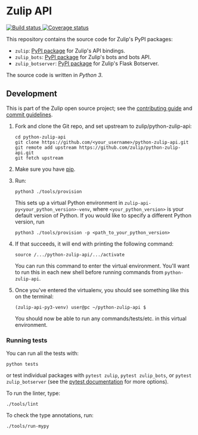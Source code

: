 # Zulip API

[
![Build status](https://github.com/zulip/python-zulip-api/workflows/build/badge.svg)
](
https://github.com/zulip/python-zulip-api/actions?query=branch%3Amain+workflow%3Abuild)
[
![Coverage status](https://img.shields.io/codecov/c/github/zulip/python-zulip-api)
](
https://codecov.io/gh/zulip/python-zulip-api)

This repository contains the source code for Zulip's PyPI packages:

* `zulip`: [PyPI package](https://pypi.python.org/pypi/zulip/)
  for Zulip's API bindings.
* `zulip_bots`: [PyPI package](https://pypi.python.org/pypi/zulip-bots)
  for Zulip's bots and bots API.
* `zulip_botserver`: [PyPI package](https://pypi.python.org/pypi/zulip-botserver)
  for Zulip's Flask Botserver.

The source code is written in *Python 3*.

## Development

This is part of the Zulip open source project; see the
[contributing guide](https://zulip.readthedocs.io/en/latest/overview/contributing.html)
and [commit guidelines](https://zulip.readthedocs.io/en/latest/contributing/version-control.html).

1. Fork and clone the Git repo, and set upstream to zulip/python-zulip-api:
   ```
   cd python-zulip-api
   git clone https://github.com/<your_username>/python-zulip-api.git
   git remote add upstream https://github.com/zulip/python-zulip-api.git
   git fetch upstream
   ```

2. Make sure you have [pip](https://pip.pypa.io/en/stable/installing/).

3. Run:
   ```
   python3 ./tools/provision
   ```
   This sets up a virtual Python environment in `zulip-api-py<your_python_version>-venv`,
   where `<your_python_version>` is your default version of Python. If you would like to specify
   a different Python version, run
   ```
   python3 ./tools/provision -p <path_to_your_python_version>
   ```

4. If that succeeds, it will end with printing the following command:
   ```
   source /.../python-zulip-api/.../activate
   ```
   You can run this command to enter the virtual environment.
   You'll want to run this in each new shell before running commands from `python-zulip-api`.

5. Once you've entered the virtualenv, you should see something like this on the terminal:
   ```
   (zulip-api-py3-venv) user@pc ~/python-zulip-api $
   ```
   You should now be able to run any commands/tests/etc. in this
   virtual environment.

### Running tests

You can run all the tests with:

`python tests`

or test individual packages with `pytest zulip`, `pytest zulip_bots`,
or `pytest zulip_botserver` (see the [pytest
documentation](https://docs.pytest.org/en/latest/how-to/usage.html)
for more options).

To run the linter, type:

`./tools/lint`

To check the type annotations, run:

`./tools/run-mypy`
